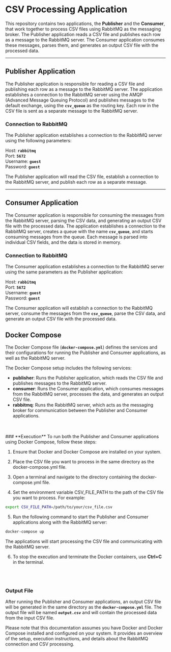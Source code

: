 # **CSV Processing Application**
This repository contains two applications, the **Publisher** and the **Consumer**, that work together to process CSV files using RabbitMQ as the messaging broker. The Publisher application reads a CSV file and publishes each row as a message to the RabbitMQ server. The Consumer application consumes these messages, parses them, and generates an output CSV file with the processed data.
***
## **Publisher Application**
The Publisher application is responsible for reading a CSV file and publishing each row as a message to the RabbitMQ server. The application establishes a connection to the RabbitMQ server using the AMQP (Advanced Message Queuing Protocol) and publishes messages to the default exchange, using the **`csv_queue`** as the routing key. Each row in the CSV file is sent as a separate message to the RabbitMQ server.

### **Connection to RabbitMQ**
The Publisher application establishes a connection to the RabbitMQ server using the following parameters:

Host: **`rabbitmq`**<br>
Port: **`5672`**<br>
Username: **`guest`**<br>
Password: **`guest`**<br>


The Publisher application will read the CSV file, establish a connection to the RabbitMQ server, and publish each row as a separate message.
***
## **Consumer Application**
The Consumer application is responsible for consuming the messages from the RabbitMQ server, parsing the CSV data, and generating an output CSV file with the processed data. The application establishes a connection to the RabbitMQ server, creates a queue with the name **`csv_queue`**, and starts consuming messages from the queue. Each message is parsed into individual CSV fields, and the data is stored in memory.

### **Connection to RabbitMQ**
The Consumer application establishes a connection to the RabbitMQ server using the same parameters as the Publisher application:

Host: **`rabbitmq`**<br>
Port: **`5672`**<br>
Username: **`guest`**<br>
Password: **`guest`**<br>

The Consumer application will establish a connection to the RabbitMQ server, consume the messages from the **`csv_queue`**, parse the CSV data, and generate an output CSV file with the processed data.

## **Docker Compose**
The Docker Compose file (**`docker-compose.yml`**) defines the services and their configurations for running the Publisher and Consumer applications, as well as the RabbitMQ server.

The Docker Compose setup includes the following services:

- **publisher**: Runs the Publisher application, which reads the CSV file and publishes messages to the RabbitMQ server.
- **consumer**: Runs the Consumer application, which consumes messages from the RabbitMQ server, processes the data, and generates an output CSV file.
- **rabbitmq**: Runs the RabbitMQ server, which acts as the messaging broker for communication between the Publisher and Consumer applications.
<br>
<br>
### **Execution**
To run both the Publisher and Consumer applications using Docker Compose, follow these steps:

1. Ensure that Docker and Docker Compose are installed on your system.

2. Place the CSV file you want to process in the same directory as the docker-compose.yml file.

3. Open a terminal and navigate to the directory containing the docker-compose.yml file.

4. Set the environment variable CSV_FILE_PATH to the path of the CSV file you want to process. For example:

```bash
export CSV_FILE_PATH=/path/to/your/csv_file.csv
```
5. Run the following command to start the Publisher and Consumer applications along with the RabbitMQ server:

```bash
docker-compose up
```
The applications will start processing the CSV file and communicating with the RabbitMQ server.

6. To stop the execution and terminate the Docker containers, use **Ctrl+C** in the terminal.
<br>
<br>

### **Output File**
After running the Publisher and Consumer applications, an output CSV file will be generated in the same directory as the **`docker-compose.yml`** file. The output file will be named **`output.csv`** and will contain the processed data from the input CSV file.

Please note that this documentation assumes you have Docker and Docker Compose installed and configured on your system. It provides an overview of the setup, execution instructions, and details about the RabbitMQ connection and CSV processing.